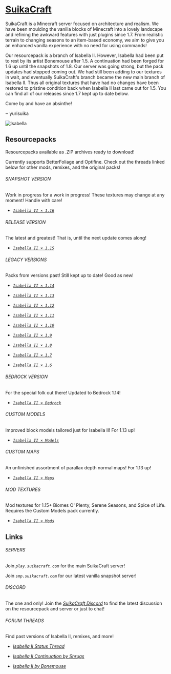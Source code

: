 # [SuikaCraft](http://suikacraft.com)

SuikaCraft is a Minecraft server focused on architecture and realism. We have been moulding the vanilla blocks of Minecraft into a lovely landscape and refining the awkward features with just plugins since 1.7. From realistic terrain to changing seasons to an item-based economy, we aim to give you an enhanced vanilla experience with no need for using commands!

Our resourcepack is a branch of Isabella II. However, Isabella had been put to rest by its artist Bonemouse after 1.5. A continuation had been forged for 1.6 up until the snapshots of 1.8. Our server was going strong, but the pack updates had stopped coming out. We had still been adding to our textures in wait, and eventually SuikaCraft's branch became the new main branch of Isabella II. Thus all original textures that have had no changes have been restored to pristine condition back when Isabella II last came out for 1.5. You can find all of our releases since 1.7 kept up to date below.

Come by and have an absinthe!

‒ yurisuika

![Isabella](https://raw.githubusercontent.com/yurisuika/SuikaCraft/master/Isabella%20II%20×%201.13/pack.png)

## Resourcepacks

Resourcepacks available as .ZIP archives ready to download!

Currently supports BetterFoliage and Optifine. Check out the threads linked below for other mods, remixes, and the original packs!

###### SNAPSHOT VERSION

Work in progress for a work in progress! These textures may change at any moment! Handle with care!

* [*`Isabella II × 1.16`*](https://github.com/yurisuika/SuikaCraft/raw/master/Archives/Isabella%20II%20×%201.16.zip)

###### RELEASE VERSION

The latest and greatest! That is, until the next update comes along!

* [*`Isabella II × 1.15`*](https://github.com/yurisuika/SuikaCraft/raw/master/Archives/Isabella%20II%20×%201.15.zip)

###### LEGACY VERSIONS

Packs from versions past! Still kept up to date! Good as new!

* [*`Isabella II × 1.14`*](https://github.com/yurisuika/SuikaCraft/raw/master/Archives/Isabella%20II%20×%201.14.zip)

* [*`Isabella II × 1.13`*](https://github.com/yurisuika/SuikaCraft/raw/master/Archives/Isabella%20II%20×%201.13.zip)

* [*`Isabella II × 1.12`*](https://github.com/yurisuika/SuikaCraft/raw/master/Archives/Isabella%20II%20×%201.12.zip)

* [*`Isabella II × 1.11`*](https://github.com/yurisuika/SuikaCraft/raw/master/Archives/Isabella%20II%20×%201.11.zip)

* [*`Isabella II × 1.10`*](https://github.com/yurisuika/SuikaCraft/raw/master/Archives/Isabella%20II%20×%201.10.zip)

* [*`Isabella II × 1.9`*](https://github.com/yurisuika/SuikaCraft/raw/master/Archives/Isabella%20II%20×%201.9.zip)

* [*`Isabella II × 1.8`*](https://github.com/yurisuika/SuikaCraft/raw/master/Archives/Isabella%20II%20×%201.8.zip)

* [*`Isabella II × 1.7`*](https://github.com/yurisuika/SuikaCraft/raw/master/Archives/Isabella%20II%20×%201.7.zip)

* [*`Isabella II × 1.6`*](https://github.com/yurisuika/SuikaCraft/raw/master/Archives/Isabella%20II%20×%201.6.zip)

###### BEDROCK VERSION

For the special folk out there! Updated to Bedrock 1.14!

* [*`Isabella II × Bedrock`*](https://github.com/yurisuika/SuikaCraft/raw/master/Archives/Isabella%20II%20×%20Bedrock.mcpack)

###### CUSTOM MODELS

Improved block models tailored just for Isabella II! For 1.13 up!

* [*`Isabella II × Models`*](https://github.com/yurisuika/SuikaCraft/raw/master/Archives/Isabella%20II%20×%20Models.zip)

###### CUSTOM MAPS

An unfinished assortment of parallax depth normal maps! For 1.13 up!

* [*`Isabella II × Maps`*](https://github.com/yurisuika/SuikaCraft/raw/master/Archives/Isabella%20II%20×%20Maps.zip)

###### MOD TEXTURES

Mod textures for 1.15+ Biomes O' Plenty, Serene Seasons, and Spice of Life. Requires the Custom Models pack currently.

* [*`Isabella II × Mods`*](https://github.com/yurisuika/SuikaCraft/raw/master/Archives/Isabella%20II%20×%20Mods.zip)

## Links

###### SERVERS

Join *`play.suikacraft.com`* for the main SuikaCraft server!

Join *`smp.suikacraft.com`* for our latest vanilla snapshot server!

###### DISCORD

The one and only! Join the *[SuikaCraft Discord](https://discord.gg/0zdNEkQle7Qg9C1H)* to find the latest discussion on the resourcepack and server or just to chat!

###### FORUM THREADS

Find past versions of Isabella II, remixes, and more!

* *[Isabella II Status Thread](http://www.minecraftforum.net/forums/mapping-and-modding-java-edition/resource-packs/resource-pack-discussion/2745599)*

* *[Isabella II Continuation by Shrugs](https://www.minecraftforum.net/forums/mapping-and-modding-java-edition/resource-packs/1244972-16x-1-6-1-7-1-8beta-isabella-ii-unofficial-thread)*

* *[Isabella II by Bonemouse](http://www.minecraftforum.net/forums/mapping-and-modding-java-edition/resource-packs/1226573)*
